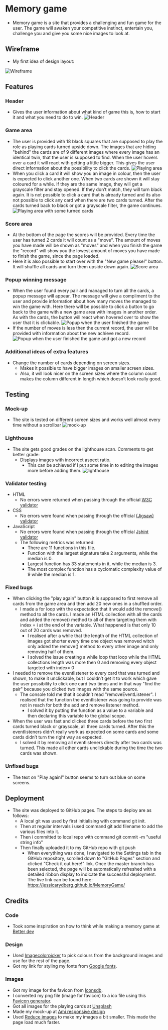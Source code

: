 # Memory game

 - Memory game is a site that provides a challenging and fun game for the user. The game will awaken your competitive instinct, entertain you, challenge you and give you some nice images to look at.

## Wireframe

 - My first idea of design layout:

![Wireframe](assets/images/wireframe.jpg)

## Features

### Header

 - Gives the user information about what kind of game this is, how to start it and what you need to do to win.
![Header](assets/images/header.jpg)

### Game area

 - The user is provided with 18 black squares that are supposed to play the role as playing cards turned upside down. The images that are hiding "behind" the cards are of 9 different images where every image has an identical twin, that the user is supposed to find. When the user hovers over a card it will react with getting a little bigger. This gives the user direct information about the possibility to click the cards.
![Playing area](assets/images/game-area.jpg)
 - When you click a card it will show you an image in colour, then the user is expected to click another one. When two cards are shown it will stay coloured for a while. If they are the same image, they will get a grayscale filter and stay opened. If they don’t match, they will turn black again.
It is not possible to click a card that is already turned and its also not possible to click any card when there are two cards turned. After the cards turned back to black or got a grayscale filter, the game continues.
![Playing area with some turned cards](assets/images/game-area-colors.jpg)

### Score area

 - At the bottom of the page the scores will be provided. Every time the user has turned 2 cards it will count as a "move". The amount of moves you have made will be shown as "moves" and when you finish the game the "record" will show you the lowest amount of moves you have made to finish the game, since the page loaded.
 - Here it is also possible to start over with the "New game please!" button. It will shuffle all cards and turn them upside down again.
![Score area](assets/images/score-section.jpg)

### Popup winning message

 - When the user found every pair and managed to turn all the cards, a popup message will appear. The message will give a compliment to the user and provide information about how many moves the managed to win the game with. 
Here there will be possible to click a button to go back to the game with a new game area with images in another order. As with the cards, the button will react when hovered over to show the user that it is clickable.
![Popup when the user finished the game](assets/images/modal-norecord.jpg)
 - If the number of moves is less then the current record, the user will be provided with information about the new achieve record.
![Popup when the user finished the game and got a new record](assets/images/modal-record.jpg)

### Additional ideas of extra features

 - Change the number of cards depending on screen sizes.
   - Makes it possible to have bigger images on smaller screen sizes.
   - Also, it will look nicer on the screen sizes where the column count makes the column different in length which doesn’t look really good.

## Testing

### Mock-up

 - The site is tested on different screen sizes and works well almost every time without a scrollbar
![mock-up](assets/images/mockup.jpg)

### Lighthouse

 - The site gets good grades on the lighthouse scan.
Comments to get better grade:
   - Displays images with incorrect aspect ratio.
      - This can be achieved if I put some time in to editing the images more before adding them.
![lighthouse](assets/images/lighthouse.jpg)

### Validator testing

- HTML
  - No errors were returned when passing through the official <a href="https://validator.w3.org/nu/?doc=https%3A%2F%2Fjessicarydberg.github.io%2FMemoryGame%2F" target="_blank">W3C validator</a>
- CSS
  - No errors were found when passing through the official <a href="https://jigsaw.w3.org/css-validator/validator?uri=https%3A%2F%2Fjessicarydberg.github.io%2FMemoryGame%2F&profile=css3svg&usermedium=all&warning=1&vextwarning=&lang=en" target="_blank">(Jigsaw) validator</a>
- JavaScript
  - No errors were found when passing through the official <a href="https://jshint.com/" target="_blank">Jshint validator</a>
  - The following metrics was returned:
    - There are 11 functions in this file.
    - Function with the largest signature take 2 arguments, while the median is 0.
    - Largest function has 33 statements in it, while the median is 3.
    - The most complex function has a cyclomatic complexity value of 9 while the median is 1.

### Fixed bugs

 - When clicking the "play again" button it is supposed to first remove all cards from the game area and then add 20 new ones in a shuffled order. 
   - I made a for loop with the expectation that it would add the remove() method to all the cards. I made an HTML collection with all the cards and added the remove() method to all of them targeting them with index = i at the end of the variable. What happened is that only 10 out of 20 cards was removed.
     - I realised after a while that the length of the HTML collection of images got shorter every time one object was removed witch only added the remove() method to every other image and only removing half of them.
     - I solved the issue creating a while loop that loop while the HTML collections length was more then 0 and removing every object targeted with index= 0
 - I needed to remove the eventlistener to every card that was turned and shown, to make it unclickable, but I couldn’t get it to work which gave the user possibility to click one card two times and in that way "find the pair" because you clicked two images with the same source.
   - The console told me that it couldn’t read "removeEventListener". I realised that the function the eventlistener was going to provide was not in reach for both the add and remove listener method.
     - I solved it by putting the function as a value to a variable and then declaring this variable to the global scope.
 - When the user was fast and clicked three cards before the two first cards turned black or grayscale, all three cards turned. After this the eventlisteners didn’t really work as expected on some cards and some cards didn’t turn the right way as expected.
   - I solved it by removing all eventlisteners directly after two cards was turned. This made all other cards unclickable during the time the two cards was shown.

### Unfixed bugs

 - The text on "Play again!" button seems to turn out blue on some screens.

## Deployment

 - The site was deployed to GitHub pages. The steps to deploy are as follows:
   - A local git was used by first initialising with command git init.
   - Then at regular intervals i used command git add filename to add the various files into it.
   - Then i committed to local repo with command git commit -m "useful string info"
   - Then finally uploaded it to my GitHub repo with git push
     - When everything was done, I navigated to the Settings tab in the GitHub repository, scrolled down to "GitHub Pages" section and clicked "Check it out here!" link.
Once the master branch has been selected, the page will be automatically refreshed with a detailed ribbon display to indicate the successful deployment.
The live link can be found here: https://jessicarydberg.github.io/MemoryGame/

## Credits

### Code

 - Took some inspiration on how to think while making a memory game at <a href="https://www.better.dev/build-a-memory-matching-game-in-javascript" target="_blank">Better dev</a>

### Design

 - Used <a href="https://imagecolorpicker.com/" target="_blank">Imagecolorpicker</a> to pick colours from the background images and use for the rest of the page.
 - Got my link for styling my fonts from <a href="https://fonts.google.com/" target="_blank">Google fonts</a>.

### Images

 - Got my image for the favicon from <a href="https://www.iconsdb.com/maroon-icons/micro-sd-icon.html" target="_blank">Iconsdb</a>.
 - I converted my png file (image for favicon) to a ico file using this <a href="https://favicon.io/" target="_blank">Favicon generator</a>.
 - Got all images for the playing cards at <a href="https://unsplash.com/" target="_blank">Unsplash</a>
 - Made my mock-up at <a href="http://ami.responsivedesign.is/" target="_blank">Ami responsive design</a>
 - Used <a href="https://www.reduceimages.com/?gclid=CjwKCAiAgbiQBhAHEiwAuQ6BkjPcHdKgXFydjxwbJlulKrBysn4VcY1yxKLqQ-wAOrMoAlnrJ6zqxRoCkccQAvD_BwE" target="_blank">Reduce images</a> to make my images a bit smaller. This made the page load much faster.